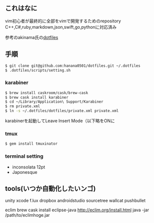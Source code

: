 ## これはなに
vim初心者が最終的に全部をvimで開発するためのrepository  
C++,C#,ruby,markdown,json,swift,go,pythonに対応済み   

参考のakinama氏の[dotfiles](https://github.com/akinama/dotfiles)  

## 手順

```sh
$ git clone git@github.com:hanana0501/dotfiles.git ~/.dotfiles
$ .dotfiles/scripts/setting.sh
```

### karabiner

```sh
$ brew install caskroom/cask/brew-cask
$ brew cask install karabiner
$ cd ~/Library/Application\ Support/Karabiner
$ rm private.xml
$ ln -s ~/.dotfiles/dotfiles/private.xml private.xml
```

karabinerを起動してLeave Insert Mode（以下略をONに

### tmux
```sh
$ gem install tmuxinator
```

### terminal setting

- inconsolata 12pt
- Japonesque

## tools(いつか自動化したいンゴ)

unity
xcode
f.lux
dropbox
androidstudio
sourcetree
wallcat
pushbullet

eclim
brew cask install eclipse-java
http://eclim.org/install.html
java -jar /path/to/eclimhoge.jar
